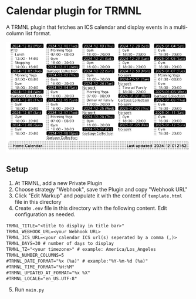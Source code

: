 # Calendar plugin for TRMNL

A TRMNL plugin that fetches an ICS calendar and display events in a multi-column list format.

![screenshot](sample.jpg)

## Setup
1. At TRMNL, add a new Private Plugin
2. Choose strategy "Webhook", save the Plugin and copy "Webhook URL"
3. Click "Edit Markup" and populate it with the content of `template.html` file in this directory
4. Create `.env` file in this directory with the following content. Edit configuration as needed.
```
TRMNL_TITLE="<title to display in title bar>"
TRMNL_WEBHOOK_URL=<your Webhook URL>
TRMNL_ICS_URL=<your calendar ICS url(s) seperated by a comma (,)>
TRMNL_DAYS=30 # number of days to display
TRMNL_TZ="<your timezone>" # example: America/Los_Angeles
TRMNL_NUMBER_COLUMNS=5
#TRMNL_DATE_FORMAT="%x (%a)" # example:"%Y-%m-%d (%a)"
#TRMNL_TIME_FORMAT="%H:%M"
#TRMNL_UPDATED_AT_FORMAT="%x %X"
#TRMNL_LOCALE="en_US.UTF-8"
```
5. Run `main.py`


